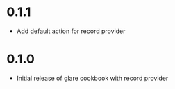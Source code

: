 # 0.1.1

- Add default action for record provider

# 0.1.0

- Initial release of glare cookbook with record provider
